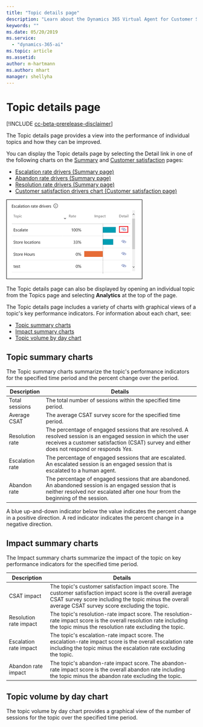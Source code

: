 ```yaml
---
title: "Topic details page"
description: "Learn about the Dynamics 365 Virtual Agent for Customer Service Topic details page."
keywords: ""
ms.date: 05/20/2019
ms.service:
  - "dynamics-365-ai"
ms.topic: article
ms.assetid: 
author: m-hartmann
ms.author: mhart
manager: shellyha
---
```


# Topic details page

[!INCLUDE [cc-beta-prerelease-disclaimer](../includes/cc-beta-prerelease-disclaimer.md)]

The Topic details page provides a view into the performance of individual topics and how they can be improved.

You can display the Topic details page by selecting the Detail link in one of the following charts on the [Summary](analytics-summary.md) and [Customer satisfaction](analytics-CSAT.md) pages:

* [Escalation rate drivers (Summary page)](analytics-summary.md#escalation-rate-drivers-chart)
* [Abandon rate drivers (Summary page)](analytics-summary.md#abandon-rate-drivers-chart)
* [Resolution rate drivers (Summary page)](analytics-summary.md#resolution-rate-drivers-chart)
* [Customer satisfaction drivers chart (Customer satisfaction page)](analytics-CSAT.md#customer-satisfaction-drivers-chart)

![Topic details link](media/topic-details-link.png)

The Topic details page can also be displayed by opening an individual topic from the Topics page and selecting **Analytics** at the top of the page. 

The Topic details page includes a variety of charts with graphical views of a topic's key performance indicators. For information about each chart, see:

* [Topic summary charts](#topic-summary-charts)
* [Impact summary charts](#impact-summary-charts)
* [Topic volume by day chart](#topic-volume-by-day-chart)

## Topic summary charts

The Topic summary charts summarize the topic's performance indicators for the specified time period and the percent change over the period.

Description | Details
----------- | -------
Total sessions | The total number of sessions within the specified time period.
Average CSAT | The average CSAT survey score for the specified time period.
Resolution rate | The percentage of engaged sessions that are resolved. A resolved session is an engaged session in which the user receives a customer satisfaction (CSAT) survey and either does not respond or responds *Yes*.
Escalation rate | The percentage of engaged sessions that are escalated. An escalated session is an engaged session that is escalated to a human agent.
Abandon rate | The percentage of engaged sessions that are abandoned. An abandoned session is an engaged session that is neither resolved nor escalated after one hour from the beginning of the session.

A blue up-and-down indicator below the value indicates the percent change in a positive direction. A red indicator indicates the percent change in a negative direction.

## Impact summary charts

The Impact summary charts summarize the impact of the topic on key performance indicators for the specified time period.

Description | Details
----------- | -------
CSAT impact | The topic's customer satisfaction impact score. The customer satisfaction impact score is the overall average CSAT survey score including the topic minus the overall average CSAT survey score excluding the topic.
Resolution rate impact | The topic's resolution-rate impact score. The resolution-rate impact score is the overall resolution rate including the topic minus the resolution rate excluding the topic.
Escalation rate impact | The topic's escalation-rate impact score. The escalation-rate impact score is the overall escalation rate including the topic minus the escalation rate excluding the topic.
Abandon rate impact | The topic's abandon-rate impact score. The abandon-rate impact score is the overall abandon rate including the topic minus the abandon rate excluding the topic.

## Topic volume by day chart

The topic volume by day chart provides a graphical view of the number of sessions for the topic over the specified time period.
